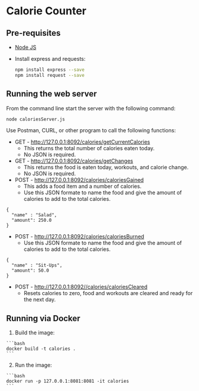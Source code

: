 # Calorie Counter

## Pre-requisites
  * [Node JS](https://nodejs.org)
  * Install express and requests:

    ```bash
    npm install express --save
    npm install request --save
    ```

## Running the web server

From the command line start the server with the following command:

  ```bash
  node caloriesServer.js
  ```

Use Postman, CURL, or other program to call the following functions:

  * GET - http://127.0.0.1:8092/calories/getCurrentCalories
       * This returns the total number of calories eaten today.
       * No JSON is required.
  * GET - http://127.0.0.1:8092/calories/getChanges
       * This returns the food is eaten today, workouts, and calorie change.
       * No JSON is required.
  * POST - http://127.0.0.1:8092/calories/caloriesGained
       * This adds a food item and a number of calories.
       * Use this JSON formate to name the food and give the amount of calories to add to the total calories.
  ```
  {
    "name" : "Salad",
    "amount": 250.0
  }
  ```
  * POST - http://127.0.0.1:8092/calories/caloriesBurned
       * Use this JSON formate to name the food and give the amount of calories to add to the total calories.
  ```
  {
    "name" : "Sit-Ups",
    "amount": 50.0
  }
  ```
  * POST - http://127.0.0.1:8092//calories/caloriesCleared
       * Resets calories to zero, food and workouts are cleared and ready for the next day.

## Running via Docker

  1. Build the image:

    ```bash
    docker build -t calories .
    ```

  2. Run the image:

    ```bash
    docker run -p 127.0.0.1:8081:8081 -it calories
    ```
